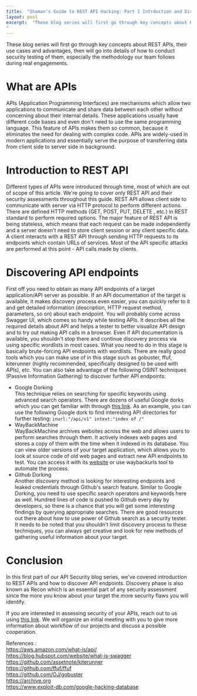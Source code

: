 ```yaml
---
title:  "Shaman's Guide to REST API Hacking: Part 1 Intrduction and Discovery"
layout: post
excerpt:  "These blog series will first go through key concepts about REST APIs, their use cases and advantages, then will go into details of how to conduct security testing of them, especially the methodology our team follows during real engagements.
"
---
```


These blog series will first go through key concepts about REST APIs, their use cases and advantages, then will go into details of how to conduct security testing of them, especially the methodology our team follows during real engagements.

# What are APIs

APIs (Application Programming Interfaces) are mechanisms which allow two applications to communicate and share data between each other without concerning about their internal details. These applications usually have different code bases and even don't need to use the same programming language. This feature of APIs makes them so common, because it eliminates the need for dealing with complex code. APIs are widely-used in modern applications and essentially serve the purpose of transferring data from client side to server side in background.

# Introduction to REST API

Different types of APIs were introduced through time, most of which are out of scope of this article. We're going to cover only REST API and their security assessments throughout this guide. REST API allows client side to communicate with server via HTTP protocol to perform different actions. There are defined HTTP methods (GET, POST, PUT, DELETE , etc.) in REST standard to perform required options. The major feature of REST API is being stateless, which means that each request can be made independently and a server doesn't need to store client session or any client specific data. A client interacts with a REST API through sending HTTP requests to its endpoints which contain URLs of services. Most of the API specific attacks are performed at this point - API calls made by clients.

# Discovering API endpoints

First off you need to obtain as many API endpoints of a target application/API server as possible. If an API documentation of the target is available, it makes discovery process even easier, you can quickly refer to it and get detailed information (description, HTTP request method, parameters, so on)  about each endpoint. You will probably come across Swagger UI, which comes so handy while testing APIs. It describes all the required details about API and helps a tester to better visualize API design and to try out making API calls in a browser. 
Even if API documentation is available, you shouldn't stop there and continue discovery process via using specific wordlists in most cases. What you need to do in this stage is basically brute-forcing API endpoints with wordlists. There are really good tools which you can make use of in this stage such as gobuster, ffuf, kiterunner (highly recommended, specifically designed to be used with APIs), etc.
You can also take advantage of the following OSINT techniques (Passive Information Gathering) to discover further API endpoints:
- Google Dorking<br />
	This technique relies on searching for specific keywords using advanced search operators. There are dozens of useful Google dorks which you can get familiar with through [this link](https://www.exploit-db.com/google-hacking-database). As an example, you can use the following Google dork to find interesting API directories for further testing:
  `inurl:"/api/v1" intext:"index of /"`
- WayBackMachine<br />
	WayBackMachine archives websites across the web and allows users to perform searches through them. It actively indexes web pages and stores a copy of them with the time when it indexed in its database. You can view older versions of your target application, which allows you to look at source code of old web pages and extract new API endpoints to test. You can access it with its [website](https://archive.org) or use waybackurls tool to automate the process.
- Github Dorking<br />
	Another discovery method is looking for interesting endpoints and leaked credentials through Github's search feature. Similar to Google Dorking, you need to use specific search operators and keywords here as well. Hundred lines of code is pushed to Github every day by developers, so there is a chance that you will get some interesting findings by querying appropriate searches.  There are good resources out there about how to use power of Github search as a security tester.
It needs to be noted that you shouldn't limit discovery process to these techniques, you can
always get creative and look for new methods of gathering useful information about your target. 

# Conclusion
In this first part of our API Security blog series, we've covered introduction to REST APIs and how to discover API endpoints. Discovery phase is also known as Recon which is an essential part of any security assessment since the more you know about your target the more security flaws you will identify.

If you are interested in assessing security of your APIs, reach out to us using [this link](https://shamanredteam.com/#/contact). We will organize an initial meeting with you to give more information about workflow of our projects and discuss a possible cooperation. 

References :<br />
https://aws.amazon.com/what-is/api/<br />
https://blog.hubspot.com/website/what-is-swagger<br />
https://github.com/assetnote/kiterunner <br/>
https://github.com/ffuf/ffuf <br />
https://github.com/OJ/gobuster <br />
https://archive.org<br />
https://www.exploit-db.com/google-hacking-database<br />
